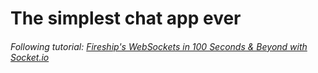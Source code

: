 # The simplest chat app ever

###### _Following tutorial: [Fireship's WebSockets in 100 Seconds & Beyond with Socket.io](https://www.youtube.com/watch?v=1BfCnjr_Vjg)_
